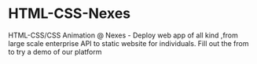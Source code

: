 # HTML-CSS-Nexes
HTML-CSS/CSS Animation @ Nexes - Deploy web app of all kind ,from large scale enterprise API to static website for individuals. Fill out the from to try a demo of our platform
